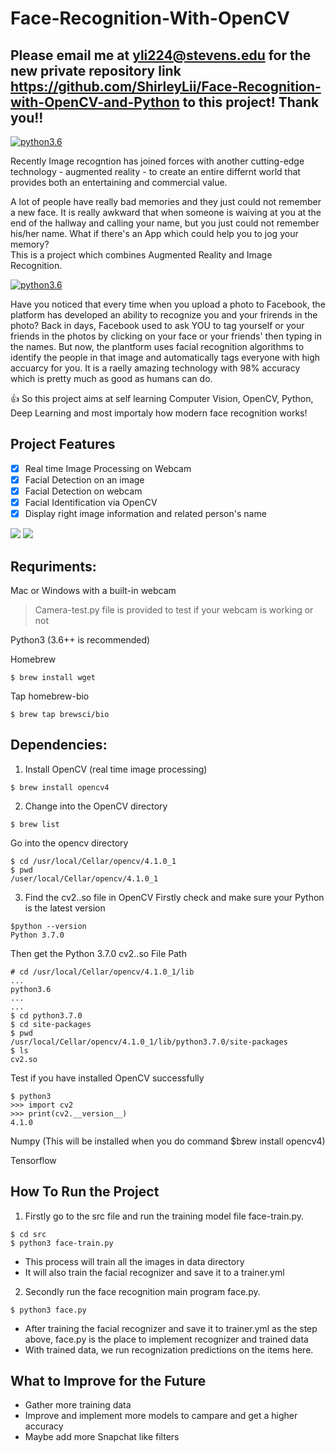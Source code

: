 # Face-Recognition-With-OpenCV

## Please email me at yli224@stevens.edu for the new private repository link https://github.com/ShirleyLii/Face-Recognition-with-OpenCV-and-Python to this project! Thank you!! 

[![python3.6](https://img.shields.io/badge/python-3.6-brightgreen.svg)]()

Recently Image recogntion has joined forces with another cutting-edge technology - augmented reality - to create an entire differnt world that provides both an entertaining and commercial value.

A lot of people have really bad memories and they just could not remember a new face. It is really awkward that when someone is waiving at you at the end of the hallway and calling your name, but you just could not remember his/her name. What if there's an App which could help you to jog your memory?  
This is a project which combines Augmented Reality and Image Recognition.    


[![python3.6](https://img.shields.io/badge/python-3.6-brightgreen.svg)]()

Have you noticed that every time when you upload a photo to Facebook, the platform has developed an ability to recognize you and your frirends in the photo? Back in days, Facebook used to ask YOU to tag yourself or your friends in the photos by clicking on your face or your friends' then typing in the names. But now, the plantform uses facial recognition algorithms to identify the people in that image and automatically tags everyone with high accuarcy for you. It is a raelly amazing technology with 98% accuracy which is pretty much as good as humans can do. 

:+1: So this project aims at self learning Computer Vision, OpenCV, Python, Deep Learning and most importaly how modern face recognition works!

## Project Features
- [x] Real time Image Processing on Webcam
- [x] Facial Detection on an image    
- [x] Facial Detection on webcam    
- [x] Facial Identification via OpenCV
- [x] Display right image information and related person's name

![](shirleyDetect.gif)
![](DetectSample2.gif)

## Requriments: 
Mac or Windows with a built-in webcam 
> Camera-test.py file is provided to test if your webcam is working or not

Python3 (3.6++ is recommended)

Homebrew 
```
$ brew install wget
```
Tap homebrew-bio
```
$ brew tap brewsci/bio
```

## Dependencies: 
1. Install OpenCV (real time image processing)  
```
$ brew install opencv4
```
2. Change into the OpenCV directory
```
$ brew list
```
Go into the opencv directory
```
$ cd /usr/local/Cellar/opencv/4.1.0_1
$ pwd
/user/local/Cellar/opencv/4.1.0_1
```

3. Find the  cv2.<version>.so file in OpenCV
Firstly check and make sure your Python is the latest version
```
$python --version
Python 3.7.0
```
Then get the Python 3.7.0 cv2.<version>.so File Path
```
# cd /usr/local/Cellar/opencv/4.1.0_1/lib
...
python3.6 
...
...
$ cd python3.7.0
$ cd site-packages
$ pwd
/usr/local/Cellar/opencv/4.1.0_1/lib/python3.7.0/site-packages
$ ls
cv2.so
```
Test if you have installed OpenCV successfully 
```
$ python3
>>> import cv2
>>> print(cv2.__version__)
4.1.0 
```
Numpy  (This will be installed when you do command $brew install opencv4)

Tensorflow


## How To Run the Project
1. Firstly go to the src file and run the training model file face-train.py.
```
$ cd src
$ python3 face-train.py
```
- This process will train all the images in data directory
- It will also train the facial recognizer and save it to a trainer.yml

2. Secondly run the face recognition main program face.py.
```
$ python3 face.py
```
- After training the facial recognizer and save it to trainer.yml as the step above, face.py is the place to implement recognizer and trained data
- With trained data, we run recognization predictions on the items here. 


## What to Improve for the Future
* Gather more training data
* Improve and implement more models to campare and get a higher accuracy
* Maybe add more Snapchat like filters


